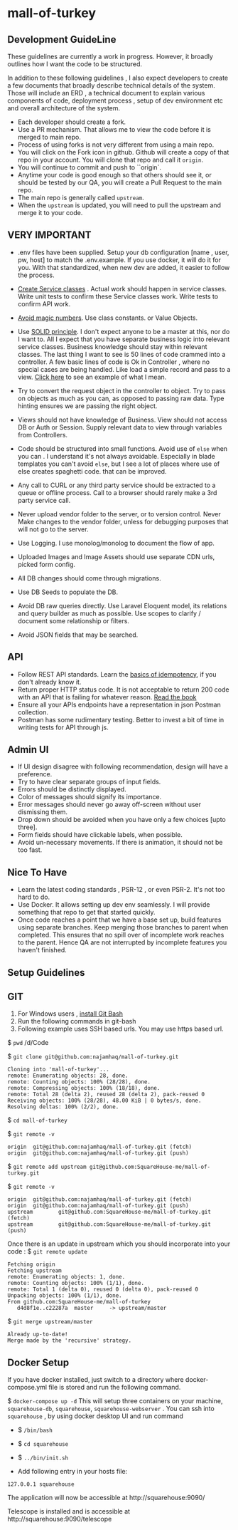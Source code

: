 # mall-of-turkey
Development GuideLine
---------------------

These guidelines are currently a work in progress. However, it broadly outlines how I want the code to be structured.

In addition to these following guidelines , I also expect developers to create a few documents that broadly describe technical details of the system. Those will include an ERD , a technical document to explain various components of code, deployment process , setup of dev environment etc and overall architecture of the system.



* Each developer should create a fork. 
* Use a PR mechanism. That allows me to view the code before it is merged to main repo. 
* Process of using forks is not very different from using a main repo.
* You will click on the Fork icon in github. Github will create a copy of that repo in your account. You will clone that repo and call it `origin`.
* You will continue to commit and push to ``origin`.
* Anytime your code is good enough so that others should see it, or should be tested by our QA, you will create a Pull Request to the main repo.
* The main repo is generally called `upstream`. 
* When the `upstream` is updated, you will need to pull the upstream and merge it to your code.

VERY IMPORTANT
--------------
* .env files have been supplied. Setup your db configuration [name , user, pw, host] to match the .env.example. If you use docker, it will do it for you. With that standardized, when new dev are added, it easier to follow the process.
* [Create Service classes](https://github.com/SquareHouse-me/joko-backend/pull/18) . Actual work should happen in service classes. Write unit tests to confirm these Service classes work. Write tests to confirm API work.
* [Avoid magic numbers](https://www.pluralsight.com/tech-blog/avoiding-magic-numbers/). Use class constants. or Value Objects.
* Use [SOLID principle](https://en.wikipedia.org/wiki/SOLID). I don't expect anyone to be a master at this, nor do I want to. All I expect that you have separate business logic into relevant service classes. Business knowledge should stay within relevant classes. The last thing I want to see is 50 lines of code crammed into a controller. A few basic lines of code is Ok in Controller , where no special cases are being handled. Like load a simple record and pass to a view. [Click here](https://github.com/SquareHouse-me/joko-backend/pull/18) to see an example of what I mean.
* Try to convert the request object in the controller to object. Try to pass on objects as much as you can, as opposed to passing raw data. Type hinting ensures we are passing the right object.
* Views should not have knowledge of Business. View should not access DB or Auth or Session. Supply relevant data to view through variables from Controllers.
* Code should be structured into small functions. Avoid use of `else` when you can . I understand it's not always avoidable. Especially in blade templates you can't avoid `else`, but I see a lot of places where use of else creates spaghetti code. that can be improved.
* Any call to CURL or any third party service should be extracted to a queue or offline process. Call to a browser should rarely make a 3rd party service call.
* Never upload vendor folder to the server, or to version control. Never Make changes to the vendor folder, unless for debugging purposes that will not go to the server.
* Use Logging. I use monolog/monolog to document the flow of app.
* Uploaded Images and Image Assets should use separate CDN urls, picked form config.

* All DB changes should come through migrations.
* Use DB Seeds to populate the DB.
* Avoid DB raw queries directly. Use Laravel Eloquent model, its relations and query builder as much as possible. Use scopes to clarify / document some relationship or filters.
* Avoid JSON fields that may be searched.


API
----
* Follow REST API standards. Learn the [basics of idempotency](https://restfulapi.net/idempotent-rest-apis/), if you don't already  know it.
* Return proper HTTP status code. It is not acceptable to return 200 code with an API that is failing for whatever reason. [Read the book](https://apisyouwonthate.com/) 
* Ensure all your APIs endpoints have a representation in json Postman collection.
* Postman has some rudimentary testing. Better to invest a bit of time in writing tests for API through js.
 
Admin UI
--------
* If UI design disagree with following recommendation, design will have a preference. 
* Try to have clear separate groups of input fields.
* Errors should be distinctly displayed.
* Color of messages should signify its importance.
* Error messages should never go away off-screen without user dismissing them.
* Drop down should be avoided when you have only a few choices [upto three].
* Form fields should have clickable labels, when possible. 
* Avoid un-necessary movements. If there is animation, it should not be too fast.

 
Nice To Have
------------
* Learn the latest coding standards , PSR-12 , or even PSR-2. It's not too hard to do.
* Use Docker. It allows setting up dev env seamlessly. I will provide something that repo to get that started quickly.
* Once code reaches a point that we have a base set up, build features using separate branches. Keep merging those branches to parent when completed. This ensures that no spill over of incomplete work reaches to the parent. Hence QA are not interrupted by incomplete features you haven't finished. 



Setup Guidelines
-----------------
GIT
----
1. For Windows users , [install Git Bash](https://git-scm.com/downloads)
2. Run the following commands in git-bash
3. Following example uses SSH based urls. You may use https based url. 

$ `pwd`
/d/Code

$ `git clone git@github.com:najamhaq/mall-of-turkey.git`
```
Cloning into 'mall-of-turkey'...
remote: Enumerating objects: 28, done.
remote: Counting objects: 100% (28/28), done.
remote: Compressing objects: 100% (18/18), done.
remote: Total 28 (delta 2), reused 28 (delta 2), pack-reused 0
Receiving objects: 100% (28/28), 48.00 KiB | 0 bytes/s, done.
Resolving deltas: 100% (2/2), done.
```

$ `cd mall-of-turkey`

$ `git remote -v`
```
origin  git@github.com:najamhaq/mall-of-turkey.git (fetch)
origin  git@github.com:najamhaq/mall-of-turkey.git (push)
```

$ `git remote add upstream git@github.com:SquareHouse-me/mall-of-turkey.git`

$ `git remote -v`
```
origin  git@github.com:najamhaq/mall-of-turkey.git (fetch)
origin  git@github.com:najamhaq/mall-of-turkey.git (push)
upstream        git@github.com:SquareHouse-me/mall-of-turkey.git (fetch)
upstream        git@github.com:SquareHouse-me/mall-of-turkey.git (push)
```

Once there is an update in upstream which you should incorporate into your code :
$ `git remote update`
```
Fetching origin
Fetching upstream
remote: Enumerating objects: 1, done.
remote: Counting objects: 100% (1/1), done.
remote: Total 1 (delta 0), reused 0 (delta 0), pack-reused 0
Unpacking objects: 100% (1/1), done.
From github.com:SquareHouse-me/mall-of-turkey
   d4d8f1e..c22287a  master     -> upstream/master
```
$ `git merge upstream/master`
```
Already up-to-date!
Merge made by the 'recursive' strategy.
```

Docker Setup
------------
If you have docker installed, just switch to a directory where docker-compose.yml file is stored and run the following command.

$ `docker-compose up -d`
This will setup three containers on your machine, `squarehouse-db`, `squarehouse`, `squarehouse-webserver` .
You can ssh into `squarehouse` , by using docker desktop UI and run command 
* $ `/bin/bash`
* $ `cd squarehouse`
* $ `../bin/init.sh`


* Add following entry in your hosts file:

`127.0.0.1 squarehouse`

The application will now be accessible at http://squarehouse:9090/

Telescope is installed and is accessible at http://squarehouse:9090/telescope